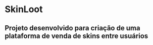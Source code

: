 # SkinLoot
Projeto desenvolvido para criação de uma plataforma de venda de skins entre usuários
---
